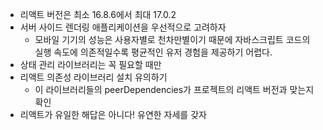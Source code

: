 - 리액트 버전은 최소 16.8.6에서 최대 17.0.2
- 서버 사이드 렌더링 애플리케이션을 우선적으로 고려하자
  - 모바일 기기의 성능은 사용자별로 천차만별이기 때문에 자바스크립트 코드의 실행 속도에 의존적일수록 평균적인 유저 경험을 제공하기 어렵다.
- 상태 관리 라이브러리는 꼭 필요할 때만
- 리액트 의존성 라이브러리 설치 유의하기
  - 이 라이브러리들의 peerDependencies가 프로젝트의 리액트 버전과 맞는지 확인
- 리액트가 유일한 해답은 아니다! 유연한 자세를 갖자
